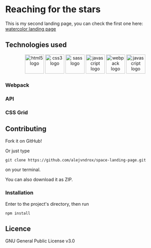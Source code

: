 # Reaching for the stars
This is my second landing page, you can check the first one here: [watercolor landing page](https://github.com/alejvndrox/landing-page-watercolor)

## Technologies used
<div align="center">
<img src="https://upload.wikimedia.org/wikipedia/commons/6/61/HTML5_logo_and_wordmark.svg" width="auto" height="60px" alt="html5 logo" />
<img src="https://upload.wikimedia.org/wikipedia/commons/3/3d/CSS.3.svg" width="auto" height="60px" alt="css3 logo" />
<img src="https://upload.wikimedia.org/wikipedia/commons/9/96/Sass_Logo_Color.svg" width="auto" height="60px" alt="sass logo" />
<img src="https://upload.wikimedia.org/wikipedia/commons/9/99/Unofficial_JavaScript_logo_2.svg" width="auto" height="60px" alt="javascript logo" />
<img src="https://github.com/webpack/media/blob/master/logo/logo-on-white-bg.svg" width="auto" height="60px" alt="webpack logo" />
<img src="https://travis-ci.com/images/logos/TravisCI-Full-Color.png" width="auto" height="60px" alt="javascript logo" />
</div>

### Webpack


### API

### CSS Grid

## Contributing

Fork it on GitHub!

Or just type
```
git clone https://github.com/alejvndrox/space-landing-page.git
```
on your terminal.

You can also download it as ZIP.

### Installation

Enter to the project's directory, then run
```
npm install
```

## Licence
GNU General Public License v3.0
